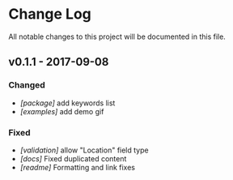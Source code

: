 # Change Log
All notable changes to this project will be documented in this file.

## v0.1.1 - 2017-09-08
### Changed
- _[package]_ add keywords list
- _[examples]_ add demo gif

### Fixed
- _[validation]_ allow "Location" field type
- _[docs]_ Fixed duplicated content
- _[readme]_ Formatting and link fixes
